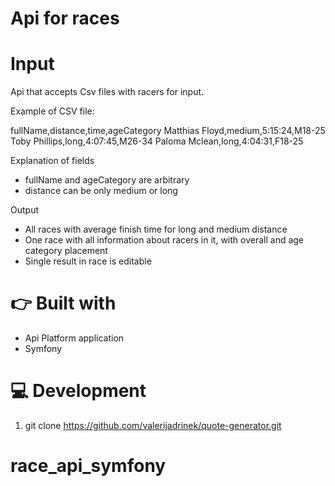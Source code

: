 # Api for races

# Input
Api that accepts Csv files with racers for input.

Example of CSV file:

fullName,distance,time,ageCategory
Matthias Floyd,medium,5:15:24,M18-25
Toby Phillips,long,4:07:45,M26-34
Paloma Mclean,long,4:04:31,F18-25

Explanation of fields
* fullName and ageCategory are arbitrary
* distance can be only medium or long

Output

* All races with average finish time for long and medium distance
* One race with all information about racers in it, with overall and age category placement
* Single result in race is editable


# 👉 Built with
* Api Platform application
* Symfony


# 💻 Development
1.  git clone https://github.com/valerijadrinek/quote-generator.git

# race_api_symfony
